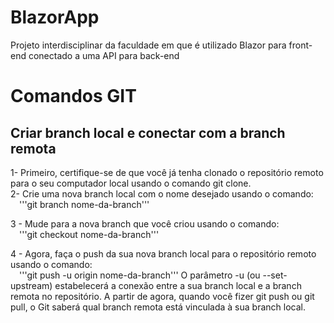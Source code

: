 # BlazorApp
Projeto interdisciplinar da faculdade em que é utilizado Blazor para front-end conectado a uma API para back-end

# Comandos GIT

## Criar branch local e conectar com a branch remota

1- Primeiro, certifique-se de que você já tenha clonado o repositório remoto para o seu computador local usando o comando git clone.\
2- Crie uma nova branch local com o nome desejado usando o comando:\
&emsp;'''git branch nome-da-branch'''

3 - Mude para a nova branch que você criou usando o comando:\
&emsp;'''git checkout nome-da-branch'''

4 - Agora, faça o push da sua nova branch local para o repositório remoto usando o comando:\
&emsp;'''git push -u origin nome-da-branch'''
O parâmetro -u (ou --set-upstream) estabelecerá a conexão entre a sua branch local e a branch remota no repositório. A partir de agora, quando você fizer git push ou git pull, o Git saberá qual branch remota está vinculada à sua branch local.